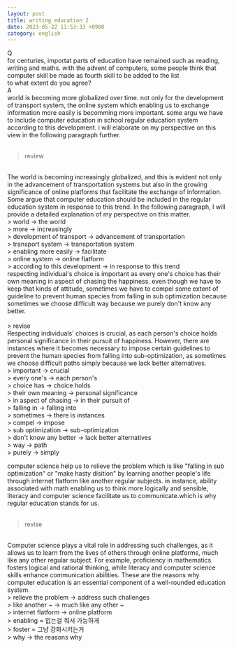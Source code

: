 ```yaml
---
layout: post
title: writing education 2
date: 2023-05-22 11:53:33 +0900
category: english
---
```

Q
<br/>
for centuries, importat parts of education have remained such as reading, writing and maths. with the advent of computers, some people think that computer skill be made as fourth skill to be added to the list
<br/>
to what extent do you agree?
<br/>
A
<br/>
world is becoming more globalized over time. not only for the development of transport system, the online system which enabling us to exchange information more easily is becomming more important. some argu we have to include computer education in school regular education system according to this development. i will elaborate on my perspective on this view in the following paragraph further.
<br/>
<br/>
> review

<br/>
The world is becoming increasingly globalized, and this is evident not only in the advancement of transportation systems but also in the growing significance of online platforms that facilitate the exchange of information. Some argue that computer education should be included in the regular education system in response to this trend. In the following paragraph, I will provide a detailed explanation of my perspective on this matter.
<br/>
> world -> the world
<br/>
> more -> increasingly
<br/>
> development of transport -> advancement of transportation
<br/>
> transport system -> transportation system
<br/>
> enabling more easily -> facilitate
<br/>
> online system -> online flatform
<br/>
> according to this development -> in response to this trend

<br/>
respecting individual's choice is important as every one's choice has their own meaning in aspect of chasing the happiness. even though we have to keep that kinds of attitude, sometimes we have to compel some extent of guideline to prevent human species from falling in sub optimization because sometimes we choose difficult way because we purely don't know any better. 
<br/>
<br/>
> revise

<br/>
Respecting individuals' choices is crucial, as each person's choice holds personal significance in their pursuit of happiness. However, there are instances where it becomes necessary to impose certain guidelines to prevent the human species from falling into sub-optimization, as sometimes we choose difficult paths simply because we lack better alternatives.
<br/>
> important -> crucial
<br/>
> every one's -> each person's
<br/>
> choice has -> choice holds
<br/>
> their own meaning -> personal significance
<br/>
> in aspect of chasing -> in their pursuit of
<br/>
> falling in -> falling into
<br/>
> sometimes -> there is instances
<br/>
> compel -> impose
<br/>
> sub optimization -> sub-optimization
<br/>
> don't know any better -> lack better alternatives
<br/>
> way -> path
<br/>
> purely -> simply
<br/>

computer science help us to relieve the problem which is like "falling in sub optimization" or "make hasty disition" by learning another people's life through internet flatform like another regular subjects. in instance, ability associated with math enabling us to think more logically and sensible, literacy and computer science facilitate us to communicate.which is why regular education stands for us.
<br/>
<br/>
> revise

<br/>
Computer science plays a vital role in addressing such challenges, as it allows us to learn from the lives of others through online platforms, much like any other regular subject. For example, proficiency in mathematics fosters logical and rational thinking, while literacy and computer science skills enhance communication abilities. These are the reasons why computer education is an essential component of a well-rounded education system.
<br/>
> relieve the problem -> address such challenges
<br/>
> like another ~ -> much like any other ~
<br/>
> internet flatform -> online platform
<br/>
> enabling = 없는걸 줘서 가능하게
<br/>
> foster = 그냥 강화시키는거
<br/>
> why -> the reasons why
